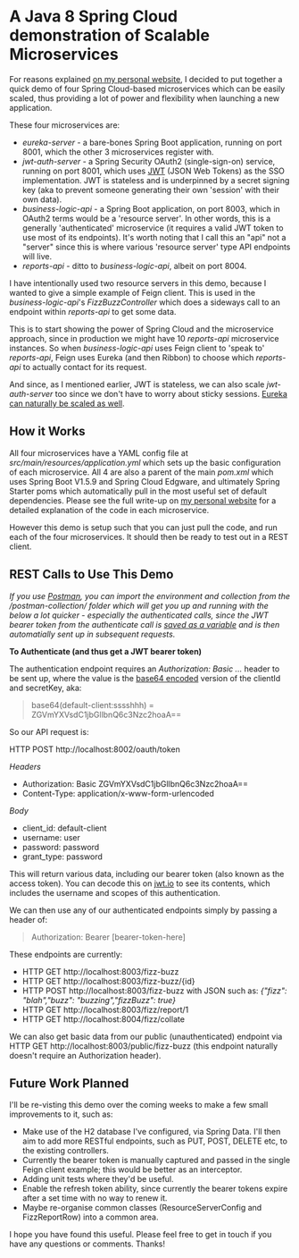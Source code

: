 # A Java 8 Spring Cloud demonstration of Scalable Microservices

For reasons explained [on my personal website](https://www.tristanperry.com/java8/spring/2017/12/23/java8-spring-cloud-microservice-demo.html), I decided to put together a quick demo of four Spring Cloud-based microservices which can be easily scaled, thus providing a lot of power and flexibility when launching a new application.

These four microservices are:

 * *eureka-server* - a bare-bones Spring Boot application, running on port 8001, which the other 3 microservices register with.
 * *jwt-auth-server* - a Spring Security OAuth2 (single-sign-on) service, running on port 8001, which uses [JWT](https://jwt.io/) (JSON Web Tokens) as the SSO implementation. JWT is stateless and is underpinned by a secret signing key (aka to prevent someone generating their own 'session' with their own data).
 * *business-logic-api* - a Spring Boot application, on port 8003, which in OAuth2 terms would be a 'resource server'. In other words, this is a generally 'authenticated' microservice (it requires a valid JWT token to use most of its endpoints). It's worth noting that I call this an "api" not a "server" since this is where various 'resource server' type API endpoints will live.
 * *reports-api* - ditto to *business-logic-api*, albeit on port 8004.

I have intentionally used two resource servers in this demo, because I wanted to give a simple example of Feign client. This is used in the *business-logic-api*'s *FizzBuzzController* which does a sideways call to an endpoint within *reports-api* to get some data.

This is to start showing the power of Spring Cloud and the microservice approach, since in production we might have 10 *reports-api* microservice instances. So when *business-logic-api* uses Feign client to 'speak to' *reports-api*, Feign uses Eureka (and then Ribbon) to choose which *reports-api* to actually contact for its request.

And since, as I mentioned earlier, JWT is stateless, we can also scale *jwt-auth-server* too since we don't have to worry about sticky sessions. [Eureka can naturally be scaled as well](http://cloud.spring.io/spring-cloud-static/spring-cloud.html#_peer_awareness).

## How it Works

All four microservices have a YAML config file at *src/main/resources/application.yml* which sets up the basic configuration of each microservice. All 4 are also a parent of the main *pom.xml* which uses Spring Boot V1.5.9 and Spring Cloud Edgware, and ultimately Spring Starter poms which automatically pull in the most useful set of default dependencies. Please see the full write-up on [my personal website](https://www.tristanperry.com/java8/spring/2017/12/23/java8-spring-cloud-microservice-demo.html) for a detailed explanation of the code in each microservice.

However this demo is setup such that you can just pull the code, and run each of the four microservices. It should then be ready to test out in a REST client.

## REST Calls to Use This Demo

_If you use [Postman](https://www.getpostman.com), you can import the environment and collection from the /postman-collection/ folder which will get you up and running with the below a lot quicker - especially the authenticated calls, since the JWT bearer token from the authenticate call is [saved as a variable](http://blog.getpostman.com/2014/01/27/extracting-data-from-responses-and-chaining-requests/) and is then automatially sent up in subsequent requests._

**To Authenticate (and thus get a JWT bearer token)**

The authentication endpoint requires an *Authorization: Basic ...* header to be sent up, where the value is the [base64 encoded](https://www.base64encode.org/) version of the clientId and secretKey, aka:

 > base64(default-client:sssshhh) = ZGVmYXVsdC1jbGllbnQ6c3Nzc2hoaA==

So our API request is:

HTTP POST http://localhost:8002/oauth/token

*Headers*
* Authorization: Basic ZGVmYXVsdC1jbGllbnQ6c3Nzc2hoaA==
* Content-Type: application/x-www-form-urlencoded

*Body*
* client_id:	default-client
* username:	user
* password:	password
* grant_type:	password

This will return various data, including our bearer token (also known as the access token). You can decode this on [jwt.io](http://jwt.io/) to see its contents, which includes the username and scopes of this authentication.

We can then use any of our authenticated endpoints simply by passing a header of:

 > Authorization: Bearer [bearer-token-here]

These endpoints are currently:

* HTTP GET http://localhost:8003/fizz-buzz
* HTTP GET http://localhost:8003/fizz-buzz/{id}
* HTTP POST http://localhost:8003/fizz-buzz with JSON such as: _{"fizz": "blah","buzz": "buzzing","fizzBuzz": true}_
* HTTP GET http://localhost:8003/fizz/report/1
* HTTP GET http://localhost:8004/fizz/collate

We can also get basic data from our public (unauthenticated) endpoint via HTTP GET http://localhost:8003/public/fizz-buzz (this endpoint naturally doesn't require an Authorization header).

## Future Work Planned

I'll be re-visting this demo over the coming weeks to make a few small improvements to it, such as:

* Make use of the H2 database I've configured, via Spring Data. I'll then aim to add more RESTful endpoints, such as PUT, POST, DELETE etc, to the existing controllers.
* Currently the bearer token is manually captured and passed in the single Feign client example; this would be better as an interceptor.
* Adding unit tests where they'd be useful.
* Enable the refresh token ability, since currently the bearer tokens expire after a set time with no way to renew it.
* Maybe re-organise common classes (ResourceServerConfig and FizzReportRow) into a common area.

I hope you have found this useful. Please feel free to get in touch if you have any questions or comments. Thanks!
